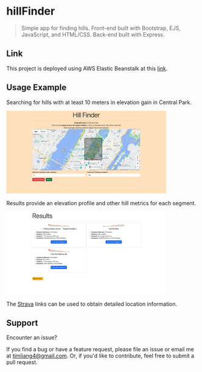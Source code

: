 # hillFinder

> Simple app for finding hills. Front-end built with Bootstrap, EJS, JavaScript, and HTML/CSS. Back-end built with Express.

## Link

This project is deployed using AWS Elastic Beanstalk at this [link](http://hillfinder-env-3.eba-9udekxwn.us-east-1.elasticbeanstalk.com/).

## Usage Example

Searching for hills with at least 10 meters in elevation gain in Central Park. 

<img src="images/search.png" width=420>

Results provide an elevation profile and other hill metrics for each segment.

<img src="images/results.png" width=420>

The [Strava](https://www.strava.com/) links can be used to obtain detailed location information.

## Support

Encounter an issue?

If you find a bug or have a feature request, please file an issue or email me at timliang4@gmail.com. Or, if you'd like to contribute, feel free to submit a pull request.
